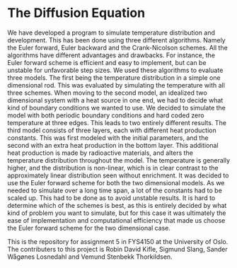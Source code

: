 # The Diffusion Equation

We have developed a program to simulate temperature distribution and development. This has been done using three different algorithms. Namely the Euler forward, Euler backward and the Crank-Nicolson schemes. All the algorithms have different advantages and drawbacks. For instance, the Euler forward scheme is efficient and easy to implement, but can be unstable for unfavorable step sizes. We used these algorithms to evaluate three models. The first being the temperature distribution in a simple one dimensional rod. This was evaluated by simulating the temperature with all three schemes. When moving to the second model, an idealized two dimensional system with a heat source in one end, we had to decide what kind of boundary conditions we wanted to use. We decided to simulate the model with both periodic boundary conditions and hard coded zero temperature at three edges. This leads to two entirely different results. The third model consists of three layers, each with different heat production constants. This was first modeled with the initial parameters, and the second with an extra heat production in the bottom layer. This additional heat production is made by radioactive materials, and alters the temperature distribution throughout the model. The temperature is generally higher, and the distribution is non-linear, which is in clear contrast to the approximately linear distribution seen without enrichment. It was decided to use the Euler forward scheme for both the two dimensional models. As we needed to simulate over a long time span, a lot of the constants had to be scaled up. This had to be done as to avoid unstable results. It is hard to determine which of the schemes is best, as this is entirely decided by what kind of problem you want to simulate, but for this case it was ultimately the ease of implementation and computational efficiency that made us choose the Euler forward scheme for the two dimensional case.

This is the repository for assignment 5 in FYS4150 at the University of Oslo. The contributers to this project is Robin David Kifle, Sigmund Slang, Sander Wågønes Losnedahl and Vemund Stenbekk Thorkildsen.
